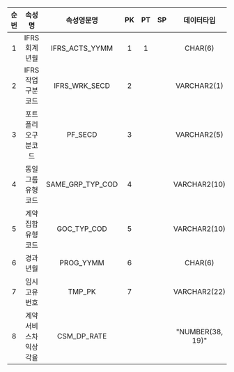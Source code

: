 |순번|속성명|속성영문명|PK|PT|SP|데이터타입|Null여부|Default|설명|
|:---:|:---:|:---:|:---:|:---:|:---:|:---:|:---:|:---:|:---:|
|1|IFRS회계년월|IFRS_ACTS_YYMM|1|1||CHAR(6)|N||IFRS회계년월|
|2|IFRS작업구분코드|IFRS_WRK_SECD|2|||VARCHAR2(1)|N||IFRS작업구분코드|
|3|포트폴리오구분코드|PF_SECD|3|||VARCHAR2(5)|N||포트폴리오구분코드|
|4|동일그룹유형코드|SAME_GRP_TYP_COD|4|||VARCHAR2(10)|N||동일그룹유형코드|
|5|계약집합유형코드|GOC_TYP_COD|5|||VARCHAR2(10)|N||계약집합유형코드|
|6|경과년월|PROG_YYMM|6|||CHAR(6)|N||경과년월|
|7|임시고유번호|TMP_PK|7|||VARCHAR2(22)|N||임시고유번호|
|8|계약서비스차익상각율|CSM_DP_RATE||||"NUMBER(38, 19)"|Y|0|계약서비스차익상각율|
